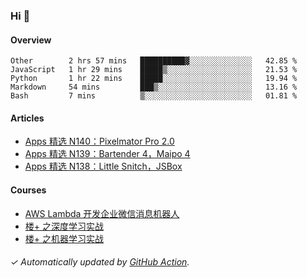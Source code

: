 ### Hi 👋

#### Overview

<!--START_SECTION:waka-->
```text
Other        2 hrs 57 mins   ██████████▓░░░░░░░░░░░░░░   42.85 % 
JavaScript   1 hr 29 mins    █████▒░░░░░░░░░░░░░░░░░░░   21.53 % 
Python       1 hr 22 mins    █████░░░░░░░░░░░░░░░░░░░░   19.94 % 
Markdown     54 mins         ███▒░░░░░░░░░░░░░░░░░░░░░   13.16 % 
Bash         7 mins          ▒░░░░░░░░░░░░░░░░░░░░░░░░   01.81 % 
```
<!--END_SECTION:waka-->

#### Articles

<!-- BLOG:START -->
- [Apps 精选 N140：Pixelmator Pro 2.0](http://huhuhang.com/post/product-hunt/product-hunt-n140)
- [Apps 精选 N139：Bartender 4，Maipo 4](http://huhuhang.com/post/product-hunt/product-hunt-n139)
- [Apps 精选 N138：Little Snitch，JSBox](http://huhuhang.com/post/product-hunt/product-hunt-n138)
<!-- BLOG:END -->

#### Courses

<!-- SYL:START -->
- [AWS Lambda 开发企业微信消息机器人](https://lanqiao.cn/courses/2868)
- [楼+ 之深度学习实战](https://lanqiao.cn/courses/2617)
- [楼+ 之机器学习实战](https://lanqiao.cn/courses/2616)
<!-- SYL:END -->

###### ✓ Automatically updated by [GitHub Action](https://github.com/huhuhang/huhuhang/actions).
